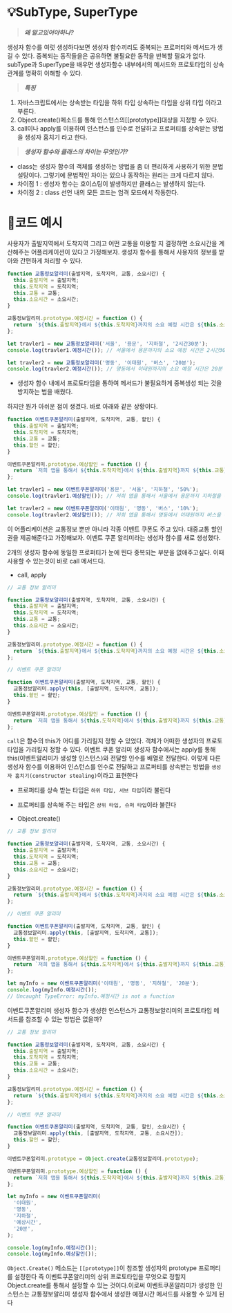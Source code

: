 # 💡SubType, SuperType

> **_왜 알고있어야하나?_**

생성자 함수를 여럿 생성하다보면 생성자 함수끼리도 중복되는 프로퍼티와 메서드가 생길 수 있다. 중복되는 동작들을은 공유하면 불필요한 동작을 반복할 필요가 없다. subType과 SuperType을 배우면 생성자함수 내부에서의 메서드와 프로토타입의 상속 관계를 명확히 이해할 수 있다.

> **_특징_**

1.  자바스크립트에서는 상속받는 타입을 하위 타입 상속하는 타입을 상위 타입 이라고 부른다.
2.  Object.create()메소드를 통해 인스턴스의[[prototype]]대상을 지정할 수 있다.
3.  call이나 apply를 이용하여 인스턴스를 인수로 전달하고 프로퍼티를 상속받는 방법을 생성자 훔치기 라고 한다.

> **_생성자 함수와 클래스의 차이는 무엇인가?_**

- class는 생성자 함수의 객체를 생성하는 방법을 좀 더 편리하게 사용하기 위한 문법 설탕이다. 그렇기에 문법적인 차이는 있으나 동작하는 원리는 크게 다르지 않다.
- 차이점 1 : 생성자 함수는 호이스팅이 발생하지만 클래스는 발생하지 않는다.
- 차이점 2 : class 선언 내의 모든 코드는 엄격 모드에서 작동한다.

# 🚀코드 예시

사용자가 출발지역에서 도착지역 그리고 어떤 교통을 이용할 지 결정하면 소요시간을 계산해주는 어플리케이션이 있다고 가정해보자. 생성자 함수를 통해서 사용자의 정보를 받아와 간편하게 처리할 수 있다.

```jsx
function 교통정보알리미(출발지역, 도착지역, 교통, 소요시간) {
  this.출발지역 = 출발지역;
  this.도착지역 = 도착지역;
  this.교통 = 교통;
  this.소요시간 = 소요시간;
}

교통정보알리미.prototype.예정시간 = function () {
  return `${this.출발지역}에서 ${this.도착지역}까지의 소요 예정 시간은 ${this.소요시간} 입니다 `;
};

let travler1 = new 교통정보알리미('서울', '용문', '지하철', '2시간30분');
console.log(travler1.예정시간()); // 서울에서 용문까지의 소요 예정 시간은 2시간30분 입니다

let travler2 = new 교통정보알리미('명동', '이태원', '버스', '20분');
console.log(travler2.예정시간()); // 명동에서 이태원까지의 소요 예정 시간은 20분 입니다
```

- 생성자 함수 내에서 프로토타입을 통하여 메서드가 불필요하게 중복생성 되는 것을 방지하는 법을 배웠다.

하지만 뭔가 아쉬운 점이 생겼다. 바로 아래와 같은 상황이다.

```jsx
function 이벤트쿠폰알리미(출발지역, 도착지역, 교통, 할인) {
  this.출발지역 = 출발지역;
  this.도착지역 = 도착지역;
  this.교통 = 교통;
  this.할인 = 할인;
}

이벤트쿠폰알리미.prototype.예상할인 = function () {
  return `저희 앱을 통해서 ${this.도착지역}에서 ${this.출발지역}까지 ${this.교통}을 통해가시면 ${this.할인}할인 이벤트 쿠폰을 드려요`;
};

let travler1 = new 이벤트쿠폰알리미('용문', '서울', '지하철', '50%');
console.log(travler1.예상할인()); // 저희 앱을 통해서 서울에서 용문까지 지하철을 통해가시면 50%할인 이벤트 쿠폰을 드려요

let travler2 = new 이벤트쿠폰알리미('이태원', '명동', '버스', '10%');
console.log(travler2.예상할인()); // 저희 앱을 통해서 명동에서 이태원까지 버스을 통해가시면 10%할인 이벤트 쿠폰을 드려요
```

이 어플리케이션은 교통정보 뿐만 아니라 각종 이벤트 쿠폰도 주고 있다. 대중교통 할인권을 제공해준다고 가정해보자. 이벤트 쿠폰 알리미라는 생성자 함수를 새로 생성했다.

2개의 생성자 함수에 동일한 프로퍼티가 눈에 띈다 중복되는 부분을 없애주고싶다. 이때 사용할 수 있는것이 바로 call 메서드다.

- call, apply

```jsx
// 교통 정보 알리미

function 교통정보알리미(출발지역, 도착지역, 교통, 소요시간) {
  this.출발지역 = 출발지역;
  this.도착지역 = 도착지역;
  this.교통 = 교통;
  this.소요시간 = 소요시간;
}

교통정보알리미.prototype.예정시간 = function () {
  return `${this.출발지역}에서 ${this.도착지역}까지의 소요 예정 시간은 ${this.소요시간} 입니다 `;
};

// 이벤트 쿠폰 알리미

function 이벤트쿠폰알리미(출발지역, 도착지역, 교통, 할인) {
  교통정보알리미.apply(this, [출발지역, 도착지역, 교통]);
  this.할인 = 할인;
}

이벤트쿠폰알리미.prototype.예상할인 = function () {
  return `저희 앱을 통해서 ${this.도착지역}에서 ${this.출발지역}까지 ${this.교통}을 통해가시면 ${this.할인}할인 이벤트 쿠폰을 드려요`;
};
```

`call`은 함수의 this가 어디를 가리킬지 정할 수 있었다. 객체가 어떠한 생성자의 프로토타입을 가리킬지 정할 수 있다. 이벤트 쿠폰 알리미 생성자 함수에서는 apply를 통해 this(이벤트알리미가 생성할 인스턴스)와 전달할 인수를 배열로 전달한다. 이렇게 다른 생성자 함수를 이용하여 인스턴스를 인수로 전달하고 프로퍼티를 상속받는 방법을 `생성자 훔치기(constructor stealing)`이라고 표현한다

- 프로퍼티를 상속 받는 타입은 `하위 타입, 서브 타입`이라 불린다
- 프로퍼티를 상속해 주는 타입은 `상위 타입, 슈퍼 타입`이라 불린다

- Object.create()

```jsx
// 교통 정보 알리미

function 교통정보알리미(출발지역, 도착지역, 교통, 소요시간) {
  this.출발지역 = 출발지역;
  this.도착지역 = 도착지역;
  this.교통 = 교통;
  this.소요시간 = 소요시간;
}

교통정보알리미.prototype.예정시간 = function () {
  return `${this.출발지역}에서 ${this.도착지역}까지의 소요 예정 시간은 ${this.소요시간} 입니다 `;
};

// 이벤트 쿠폰 알리미

function 이벤트쿠폰알리미(출발지역, 도착지역, 교통, 할인) {
  교통정보알리미.apply(this, [출발지역, 도착지역, 교통]);
  this.할인 = 할인;
}

이벤트쿠폰알리미.prototype.예상할인 = function () {
  return `저희 앱을 통해서 ${this.도착지역}에서 ${this.출발지역}까지 ${this.교통}을 통해가시면 ${this.할인}할인 이벤트 쿠폰을 드려요`;
};

let myInfo = new 이벤트쿠폰알리미('이태원', '명동', '지하철', '20분');
console.log(myInfo.예정시간());
// Uncaught TypeError: myInfo.예정시간 is not a function
```

이벤트쿠폰알리미 생성자 함수가 생성한 인스턴스가 교통정보알리미의 프로토타입 메서드를 참조할 수 있는 방법은 없을까?

```jsx
// 교통 정보 알리미

function 교통정보알리미(출발지역, 도착지역, 교통, 소요시간) {
  this.출발지역 = 출발지역;
  this.도착지역 = 도착지역;
  this.교통 = 교통;
  this.소요시간 = 소요시간;
}

교통정보알리미.prototype.예정시간 = function () {
  return `${this.출발지역}에서 ${this.도착지역}까지의 소요 예정 시간은 ${this.소요시간} 입니다 `;
};

// 이벤트 쿠폰 알리미

function 이벤트쿠폰알리미(출발지역, 도착지역, 교통, 할인, 소요시간) {
  교통정보알리미.apply(this, [출발지역, 도착지역, 교통, 소요시간]);
  this.할인 = 할인;
}

이벤트쿠폰알리미.prototype = Object.create(교통정보알리미.prototype);

이벤트쿠폰알리미.prototype.예상할인 = function () {
  return `저희 앱을 통해서 ${this.도착지역}에서 ${this.출발지역}까지 ${this.교통}을 통해가시면 ${this.할인}할인 이벤트 쿠폰을 드려요`;
};

let myInfo = new 이벤트쿠폰알리미(
  '이태원',
  '명동',
  '지하철',
  '예상시간',
  '20분',
);

console.log(myInfo.예정시간());
console.log(myInfo.예상할인());
```

`Object.Create()` 메소드는 `[[prototype]]`이 참조할 생성자의 prototype 프로퍼티를 설정한다
즉 이벤트쿠폰알리미의 상위 프로토타입을 무엇으로 정할지 Object.create를 통해서 설정할 수 있는 것이다.이로써 이벤트쿠폰알리미가 생성한 인스턴스는 교통정보알리미 생성자 함수에서 생성한 예정시간 메서드를 사용할 수 있게 된다
